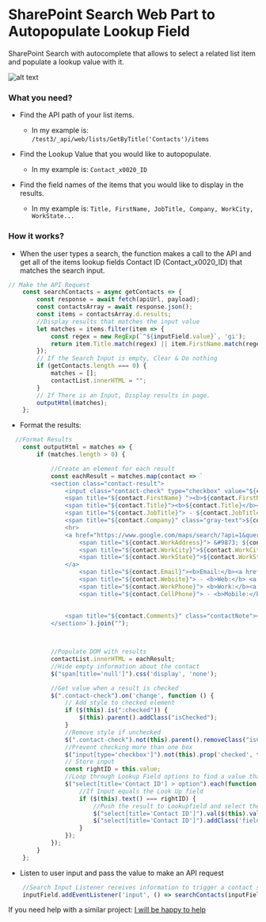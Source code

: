 # SharePoint Search Web Part to Autopopulate Lookup Field

SharePoint Search with autocomplete that allows to select a related list item and populate a lookup value with it. 

![alt text](https://raw.githubusercontent.com/rafanas/Sharepoint---Search-Web-Part/master/CPT2109221025-746x593.gif?token=APX3GJMVW6A5PJFZUD74TTLBJNGW6 "Sharepoint Search")

### What you need?

* Find the API path of your list items. 
    - In my example is: ```/test3/_api/web/lists/GetByTitle('Contacts')/items```

* Find the Lookup Value that you would like to autopopulate.
    - In my example is: ```Contact_x0020_ID```

* Find the field names of the items that you would like to display in the results.
    - In my example is: ```Title, FirstName, JobTitle, Company, WorkCity, WorkState...```

### How it works?

* When the user types a search, the function makes a call to the API and get all of the items lookup fields Contact ID (Contact_x0020_ID) that matches the search input.

```javascript
// Make the API Request
    const searchContacts = async getContacts => {
        const response = await fetch(apiUrl, payload);
        const contactsArray = await response.json();
        const items = contactsArray.d.results;
        //Display results that matches the input value
        let matches = items.filter(item => {
            const regex = new RegExp(`^${inputField.value}`, 'gi');
            return item.Title.match(regex) || item.FirstName.match(regex);
        });
        // If the Search Input is empty, Clear & Do nothing
        if (getContacts.length === 0) {
            matches = [];
            contactList.innerHTML = "";
        }
        // If There is an Input, Display results in page.
        outputHtml(matches);
    };
```

* Format the results: 

```javascript
  //Format Results
    const outputHtml = matches => {
        if (matches.length > 0) {

            //Create an element for each result
            const eachResult = matches.map(contact => `
            <section class="contact-result">
                <input class="contact-check" type="checkbox" value="${contact.Contact_x0020_ID}">
                <span title="${contact.FirstName} "><b>${contact.FirstName}</b></span>
                <span title="${contact.Title}"><b>${contact.Title}</b></span>
                <span title="${contact.JobTitle}"> - ${contact.JobTitle} @ </span>
                <span title="${contact.Company}" class="gray-text">${contact.Company}</a></span><br>
                <hr>
                <a href="https://www.google.com/maps/search/?api=1&query=${contact.WorkAddress}+${contact.WorkCity}+${contact.WorkState}" target="_blank">
                    <span title="${contact.WorkAddress}"> &#9873; ${contact.WorkAddress} </span>
                    <span title="${contact.WorkCity}">${contact.WorkCity},</span>
                    <span title="${contact.WorkState}">${contact.WorkState}<br></span>
                </a> 
                    <span title="${contact.Email}"><b>Email:</b><a href="mailto:${contact.Email}"> ${contact.Email}</a></span>
                    <span title="${contact.Website}"> - <b>Web:</b> <a href="${contact.Website}" target="_blank">${contact.Website}</a></span> <br>
                    <span title="${contact.WorkPhone}"> <b>Work:</b><a href="tel:${contact.WorkPhone}"> ${contact.WorkPhone}</a>  </span> 
                    <span title="${contact.CellPhone}"> - <b>Mobile:</b><a href="tel:${contact.CellPhone}"> ${contact.CellPhone}</a> </span>
            
            
                <span title="${contact.Comments}" class="contactNote"><hr style="margin-bottom: 9px;"><b>Notes: </b>${contact.Comments}</span>
            </section>`).join("");



            //Populate DOM with results
            contactList.innerHTML = eachResult;
            //Hide empty information about the contact
            $("span[title='null']").css('display', 'none');

            //Get value when a result is checked
            $(".contact-check").on('change', function () {
                // Add style to checked element
                if ($(this).is(":checked")) {
                    $(this).parent().addClass("isChecked");
                }
                //Remove style if unchecked
                $(".contact-check").not(this).parent().removeClass("isChecked");
                //Prevent checking more than one box
                $("input[type='checkbox']").not(this).prop('checked', false);
                // Store input
                const rightID = this.value;
                //Loop through Lookup Field options to find a value that matches input with result
                $("select[title='Contact ID'] > option").each(function () {
                    //If Input equals the Look Up field
                    if ($(this).text() === rightID) {
                        //Push the result to Lookupfield and select the contact 
                        $("select[title='Contact ID']").val($(this).val());
                        $("select[title='Contact ID']").addClass('field-updated');
                    }
                });
            });
        }
    };
```

* Listen to user input and pass the value to make an API request

```javascript
    //Search Input Listener receives information to trigger a contact search
    inputField.addEventListener('input', () => searchContacts(inputField.value));
```



If you need help with a similar project: [I will be happy to help](mailto:dev@rafaelfu.me)
